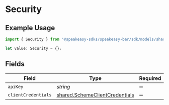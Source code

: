 # Security

## Example Usage

```typescript
import { Security } from "@speakeasy-sdks/speakeasy-bar/sdk/models/shared";

let value: Security = {};
```

## Fields

| Field                                                                                   | Type                                                                                    | Required                                                                                | Description                                                                             |
| --------------------------------------------------------------------------------------- | --------------------------------------------------------------------------------------- | --------------------------------------------------------------------------------------- | --------------------------------------------------------------------------------------- |
| `apiKey`                                                                                | *string*                                                                                | :heavy_minus_sign:                                                                      | N/A                                                                                     |
| `clientCredentials`                                                                     | [shared.SchemeClientCredentials](../../../sdk/models/shared/schemeclientcredentials.md) | :heavy_minus_sign:                                                                      | N/A                                                                                     |